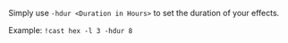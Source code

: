 Simply use `-hdur <Duration in Hours>` to set the duration of your effects.

Example:
`!cast hex -l 3 -hdur 8`
